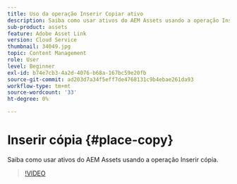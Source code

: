 ```yaml
---
title: Uso da operação Inserir Copiar ativo
description: Saiba como usar ativos do AEM Assets usando a operação Inserir cópia.
sub-product: assets
feature: Adobe Asset Link
version: Cloud Service
thumbnail: 34049.jpg
topic: Content Management
role: User
level: Beginner
exl-id: b74e7cb3-4a2d-4076-b68a-167bc59e20fb
source-git-commit: ad203d7a34f5eff7de4768131c9b4ebae261da93
workflow-type: tm+mt
source-wordcount: '33'
ht-degree: 0%

---
```


# Inserir cópia {#place-copy}

Saiba como usar ativos do AEM Assets usando a operação Inserir cópia.

>[!VIDEO](https://video.tv.adobe.com/v/34049/?quality=12)
